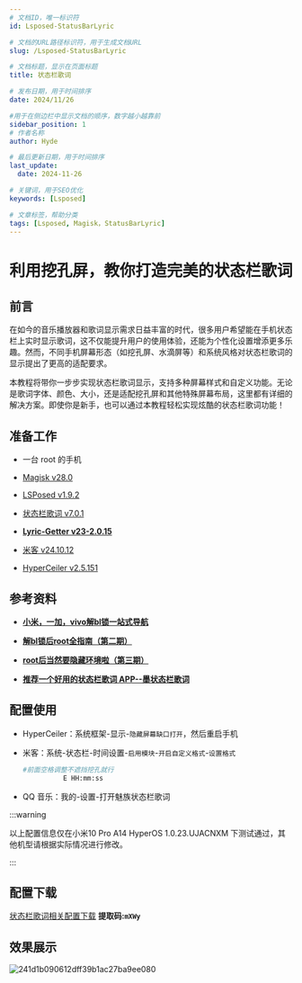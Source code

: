 ```yaml
---
# 文档ID，唯一标识符
id: Lsposed-StatusBarLyric

# 文档的URL路径标识符，用于生成文档URL
slug: /Lsposed-StatusBarLyric

# 文档标题，显示在页面标题
title: 状态栏歌词

# 发布日期，用于时间排序
date: 2024/11/26

#用于在侧边栏中显示文档的顺序，数字越小越靠前
sidebar_position: 1
# 作者名称
author: Hyde

# 最后更新日期，用于时间排序
last_update:
  date: 2024-11-26

# 关键词，用于SEO优化
keywords: [Lsposed]

# 文章标签，帮助分类
tags: [Lsposed, Magisk，StatusBarLyric]
---
```


# 利用挖孔屏，教你打造完美的状态栏歌词

## 前言

在如今的音乐播放器和歌词显示需求日益丰富的时代，很多用户希望能在手机状态栏上实时显示歌词，这不仅能提升用户的使用体验，还能为个性化设置增添更多乐趣。然而，不同手机屏幕形态（如挖孔屏、水滴屏等）和系统风格对状态栏歌词的显示提出了更高的适配要求。

本教程将带你一步步实现状态栏歌词显示，支持多种屏幕样式和自定义功能。无论是歌词字体、颜色、大小，还是适配挖孔屏和其他特殊屏幕布局，这里都有详细的解决方案。即使你是新手，也可以通过本教程轻松实现炫酷的状态栏歌词功能！



## 准备工作

- 一台 root 的手机
- [Magisk v28.0](https://github.com/topjohnwu/Magisk/releases/tag/v28.0)
- [LSPosed v1.9.2](https://github.com/LSPosed/LSPosed/releases/tag/v1.9.2)
- [状态栏歌词 v7.0.1](https://github.com/Block-Network/StatusBarLyric/releases/tag/7.0.1v701)

- **[Lyric-Getter v23-2.0.15](https://github.com/xiaowine/Lyric-Getter/releases/tag/23-2.0.15)**
- [米客 v24.10.12](https://github.com/MonwF/customiuizer/releases/tag/v24.10.12)
- [HyperCeiler v2.5.151](https://github.com/ReChronoRain/HyperCeiler/releases/tag/2.5.151)



## 参考资料

- [**小米，一加，vivo解bl锁一站式导航**](https://www.coolapk.com/feed/60405486?shareKey=NWU2MGMxYThhM2IzNjczZjY1ZTU~&shareUid=1086637&shareFrom=com.coolapk.market_14.5.4)

- [**解bl锁后root全指南（第二期）**](https://www.coolapk.com/feed/60451240?shareKey=MWU5NjMwZWZjMTVkNjczZjY2MDA~&shareUid=1086637&shareFrom=com.coolapk.market_14.5.4)
- [**root后当然要隐藏环境啦（第三期）**](https://www.coolapk.com/feed/60522267?shareKey=NGVkNjQxMjk5OWQ1NjczZjY1NGU~&shareUid=1086637&shareFrom=com.coolapk.market_14.5.4)

- [**推荐一个好用的状态栏歌词 APP--墨状态栏歌词**](https://www.coolapk.com/feed/59238232?shareKey=MzYzOTFlNDJiNTYzNjczZjYzOGI~&shareUid=1086637&shareFrom=com.coolapk.market_14.5.4)



## 配置使用

- HyperCeiler：系统框架-显示-`隐藏屏幕缺口打开`，然后重启手机

- 米客：系统-状态栏-时间设置-`启用模块`-`开启自定义格式`-`设置格式`

  ```bash
  #前面空格调整不遮挡挖孔就行
            E HH:mm:ss
  ```

- QQ 音乐：我的-设置-打开魅族状态栏歌词

:::warning

以上配置信息仅在小米10 Pro A14 HyperOS 1.0.23.UJACNXM 下测试通过，其他机型请根据实际情况进行修改。

:::

## 配置下载
[状态栏歌词相关配置下载](https://www.123684.com/s/nsg0Vv-sodJv?)        **提取码:`mXWy`**

## 效果展示

![241d1b090612dff39b1ac27ba9ee080](https://seasir.top/images/241d1b090612dff39b1ac27ba9ee080.jpg)
